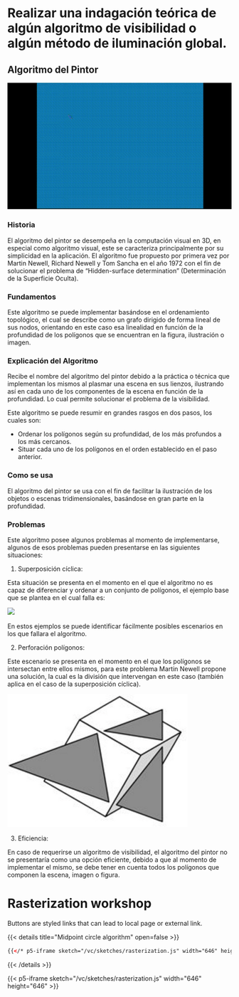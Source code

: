 # Realizar una indagación teórica de algún algoritmo de visibilidad o algún método de iluminación global.

## Algoritmo del Pintor

![](https://github.com/dmendivelso/vc/blob/main/content/imgs/Genesis_fractal_landscape_software_(Commodore_Amiga).gif?raw=true)

### Historia

El algoritmo del pintor se desempeña en la computación visual en 3D, en especial como algoritmo visual, este se caracteriza principalmente por su simplicidad en la aplicación.
El algoritmo fue propuesto por primera vez por Martin Newell, Richard Newell y Tom Sancha en el año 1972 con el fin de solucionar el problema de “Hidden-surface determination” (Determinación de la Superficie Oculta).

### Fundamentos

Este algoritmo se puede implementar basándose en el ordenamiento topológico, el cual se describe como un grafo dirigido de forma lineal de sus nodos, orientando en este caso esa linealidad en función de la profundidad de los polígonos que se encuentran en la figura, ilustración o imagen.

### Explicación del Algoritmo

Recibe el nombre del algoritmo del pintor debido a la práctica o técnica que implementan los mismos al plasmar una escena en sus lienzos, ilustrando así en cada uno de los componentes de la escena en función de la profundidad. Lo cual permite solucionar el problema de la visibilidad.

Este algoritmo se puede resumir en grandes rasgos en dos pasos, los cuales son:

- Ordenar los polígonos según su profundidad, de los más profundos a los más cercanos.
- Situar cada uno de los polígonos en el orden establecido en el paso anterior.

### Como se usa

El algoritmo del pintor se usa con el fin de facilitar la ilustración de los objetos o escenas tridimensionales, basándose en gran parte en la profundidad.

### Problemas

Este algoritmo posee algunos problemas al momento de implementarse, algunos de esos problemas pueden presentarse en las siguientes situaciones:

1. Superposición cíclica:

Esta situación se presenta en el momento en el que el algoritmo no es capaz de diferenciar y ordenar a un conjunto de polígonos, el ejemplo base que se plantea en el cual falla es:

![](https://www.researchgate.net/profile/Csaba-Toth-10/publication/228678743/figure/fig1/AS:393726032662531@1470883009610/Objects-may-have-cyclic-overlaps.png)

En estos ejemplos se puede identificar fácilmente posibles escenarios en los que fallara el algoritmo.

2. Perforación polígonos:

Este escenario se presenta en el momento en el que los polígonos se intersectan entre ellos mismos, para este problema Martin Newell propone una solución, la cual es la división que intervengan en este caso (también aplica en el caso de la superposición cíclica).

![poligonos](https://github.com/dmendivelso/vc/blob/main/content/imgs/Perf_poligonos.png?raw=true)

3. Eficiencia:

En caso de requerirse un algoritmo de visibilidad, el algoritmo del pintor no se presentaría como una opción eficiente, debido a que al momento de implementar el mismo, se debe tener en cuenta todos los polígonos que componen la escena, imagen o figura.


# Rasterization workshop

Buttons are styled links that can lead to local page or external link.

{{< details title="Midpoint circle algorithm" open=false >}}

```html
{{</* p5-iframe sketch="/vc/sketches/rasterization.js" width="646" height="646" */>}}
```

{{< /details >}}

{{< p5-iframe sketch="/vc/sketches/rasterization.js" width="646" height="646" >}}
